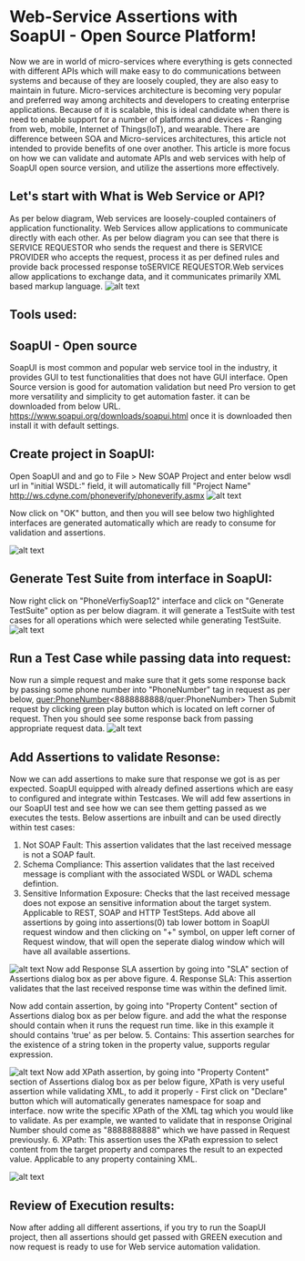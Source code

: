 
# Web-Service Assertions with SoapUI - Open Source Platform!
Now we are in world of micro-services where everything is gets connected with different APIs which will make easy to do communications between systems and because of they are loosely coupled, they are also easy to maintain in future. Micro-services architecture is becoming very popular and preferred way among architects and developers to creating enterprise applications. Because of it is scalable, this is ideal candidate when there is need to enable support for a number of platforms and devices - Ranging from web, mobile, Internet of Things(IoT), and wearable. There are difference between SOA and Micro-services architectures, this article not intended to provide benefits of one over another. This article is more focus on how we can validate and automate APIs and web services with help of SoapUI open source version, and utilize the assertions more effectively.
## Let&#39;s start with What is Web Service or API?
As per below diagram, Web services are loosely-coupled containers of application functionality. Web Services allow applications to communicate directly with each other. As per below diagram you can see that there is SERVICE REQUESTOR who sends the request and there is SERVICE PROVIDER who accepts the request, process it as per defined rules and provide back processed response toSERVICE REQUESTOR.Web services allow applications to exchange data, and it communicates primarily XML based markup language.
![alt text](screenshots/1.png "Web-Services Architecture")

## Tools used:
## SoapUI - Open source 
SoapUI is most common and popular web service tool in the industry, it provides GUI to test functionalities that does not have GUI interface. Open Source version is good for automation validation but need Pro version to get more versatility and simplicity to get automation faster. it can be downloaded from below URL.
https://www.soapui.org/downloads/soapui.html
once it is downloaded then install it with default settings.
## Create project in SoapUI:
Open SoapUI and and go to File > New SOAP Project and enter below wsdl url in "initial WSDL:" field, it will automatically fill "Project Name"
http://ws.cdyne.com/phoneverify/phoneverify.asmx
![alt text](screenshots/2.png "Create New Project")

Now click on "OK" button, and then you will see below two highlighted interfaces are generated automatically which are ready to consume for validation and assertions.

![alt text](screenshots/3.png "Generated Project")
## Generate Test Suite from interface in SoapUI:
Now right click on "PhoneVerfiySoap12" interface and click on "Generate TestSuite" option as per below diagram. it will generate a TestSuite with test cases for all operations which were selected while generating TestSuite.
![alt text](screenshots/4.png "Generated Project")

## Run a Test Case while passing data into request:
Now run a simple request and make sure that it gets some response back by passing some phone number into "PhoneNumber" tag in request as per below, <quer:PhoneNumber><8888888888/quer:PhoneNumber> Then Submit request by clicking green play button which is located on left corner of request. Then you should see some response back from passing appropriate request data.
![alt text](screenshots/5.png)

## Add Assertions to validate Resonse:
Now we can add assertions to make sure that response we got is as per expected. SoapUI equipped with already defined assertions which are easy to configured and integrate within Testcases. We will add few assertions in our SoapUI test and see how we can see them getting passed as we executes the tests.
Below assertions are inbuilt and can be used directly within test cases:

1.	Not SOAP Fault: This assertion validates that the last received message is not a SOAP fault.
2.	Schema Compliance: This assertion validates that the last received message is compliant with the associated WSDL or WADL schema defintion.
3.	Sensitive Information Exposure: Checks that the last received message does not expose an sensitive information about the target system. Applicable to REST, SOAP and HTTP TestSteps.
Add above all assertions by going into assertions(0) tab lower bottom in SoapUI request window and then clicking on "+" symbol, on upper left corner of Request window, that will open the seperate dialog window which will have all available assertions.

![alt text](screenshots/6.png)
Now add Response SLA assertion by going into "SLA" section of Assertions dialog box as per above figure.
4.	Response SLA: This assertion validates that the last received response time was within the defined limit.

Now add contain assertion, by going into "Property Content" section of Assertions dialog box as per below figure. and add the what the response should contain when it runs the request run time. like in this example it should contains 'true' as per below.
5.	Contains: This assertion searches for the existence of a string token in the property value,  supports regular expression.

![alt text](screenshots/7.png)
Now add XPath assertion, by going into "Property Content" section of Assertions dialog box as per below figure, XPath is very useful assertion while validating XML, to add it properly - First click on "Declare" button which will automatically generates namespace for soap and interface. now write the specific XPath of the XML tag which you would like to validate. As per example, we wanted to validate that in response Original Number  should come as "8888888888" which we have passed in Request previously.
6.	XPath: This assertion uses the XPath expression to select content from the target property and compares the result to an expected value. Applicable to any property containing XML.

![alt text](screenshots/8.png)

## Review of Execution results:
Now after adding all different assertions, if you try to run the SoapUI project, then all assertions should get passed with GREEN execution and now request is ready to use for Web service automation validation.


